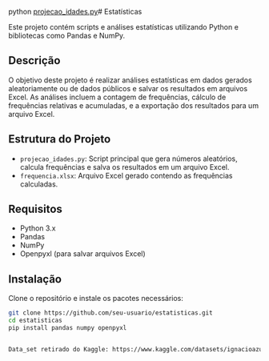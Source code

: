 python [projecao_idades.py](http://_vscodecontentref_/1)# Estatísticas

Este projeto contém scripts e análises estatísticas utilizando Python e bibliotecas como Pandas e NumPy.

## Descrição

O objetivo deste projeto é realizar análises estatísticas em dados gerados aleatoriamente ou de dados públicos e salvar os resultados em arquivos Excel. As análises incluem a contagem de frequências, cálculo de frequências relativas e acumuladas, e a exportação dos resultados para um arquivo Excel.

## Estrutura do Projeto

- `projecao_idades.py`: Script principal que gera números aleatórios, calcula frequências e salva os resultados em um arquivo Excel.
- `frequencia.xlsx`: Arquivo Excel gerado contendo as frequências calculadas.

## Requisitos

- Python 3.x
- Pandas
- NumPy
- Openpyxl (para salvar arquivos Excel)

## Instalação

Clone o repositório e instale os pacotes necessários:

```bash
git clone https://github.com/seu-usuario/estatisticas.git
cd estatisticas
pip install pandas numpy openpyxl


Data_set retirado do Kaggle: https://www.kaggle.com/datasets/ignacioazua/life-expectancy?resource=download
